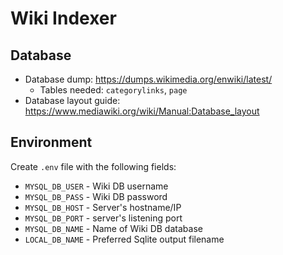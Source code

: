 # Wiki Indexer

## Database
- Database dump: https://dumps.wikimedia.org/enwiki/latest/
    - Tables needed: `categorylinks`, `page`
- Database layout guide: https://www.mediawiki.org/wiki/Manual:Database_layout

## Environment
Create `.env` file with the following fields:
- `MYSQL_DB_USER` - Wiki DB username
- `MYSQL_DB_PASS` - Wiki DB password
- `MYSQL_DB_HOST` - Server's hostname/IP
- `MYSQL_DB_PORT` - server's listening port
- `MYSQL_DB_NAME` - Name of Wiki DB database
- `LOCAL_DB_NAME` - Preferred Sqlite output filename

